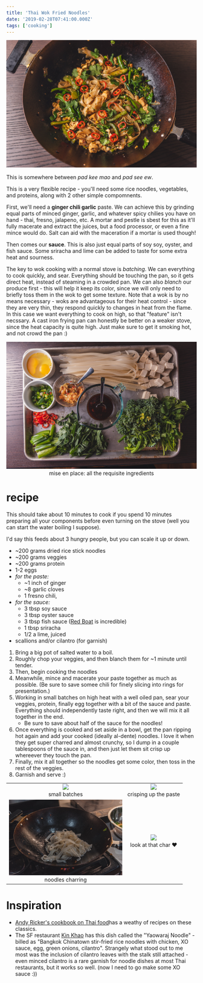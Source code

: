 ```yaml
---
title: 'Thai Wok Fried Noodles'
date: '2019-02-28T07:41:00.000Z'
tags: ['cooking']
---
```


![pic](NDS_0649.jpg)

This is somewhere between _pad kee mao_ and _pad see ew_.

This is a very flexible recipe - you'll need some rice noodles, vegetables, and proteins, along with 2 other simple compomnents.

First, we'll need a **ginger chili garlic** paste. We can achieve this by grinding equal parts of minced ginger, garlic, and whatever spicy chilies you have on hand - thai, fresno, jalapeno, etc. A mortar and pestle is sbest for this as it'll fully macerate and extract the juices, but a food processor, or even a fine mince would do. Salt can aid with the maceration if a mortar is used though!

Then comes our **sauce**. This is also just equal parts of soy soy, oyster, and fish sauce. Some sriracha and lime can be added to taste for some extra heat and sourness.

The key to wok cooking with a normal stove is _batching_. We can everything to cook quickly, and sear. Everything should be touching the pan, so it gets direct heat, instead of steaming in a crowded pan. We can also _blanch_ our produce first - this will help it keep its color, since we will only need to briefly toss them in the wok to get some texture.
Note that a wok is by no means necessary - woks are advantageous for their heat control - since they are very thin, they respond quickly to changes in heat from the flame. In this case we want everything to cook on high, so that "feature" isn't necssary. A cast iron frying pan can honestly be better on a weaker stove, since the heat capacity is quite high. Just make sure to get it smoking hot, and not crowd the pan :)

<p align="center">
<img src="NDS_0619.jpg"/>
mise en place: all the requisite ingredients 
</p>

# recipe

This should take about 10 minutes to cook if you spend 10 minutes preparing all your components before even turning on the stove (well you can start the water boiling I suppose).

I'd say this feeds about 3 hungry people, but you can scale it up or down.

- ~200 grams dried rice stick noodles
- ~200 grams veggies
- ~200 grams protein
- 1-2 eggs
- _for the paste:_
  - ~1 inch of ginger
  - ~8 garlic cloves
  - 1 fresno chili,
- _for the sauce:_
  - 3 tbsp soy sauce
  - 3 tbsp oyster sauce
  - 3 tbsp fish sauce ([Red Boat](https://www.amazon.com/Red-Boat-Premium-Fish-Sauce/dp/B004M050W2) is incredible)
  - 1 tbsp sriracha
  - 1/2 a lime, juiced
- scallions and/or cilantro (for garnish)

1. Bring a big pot of salted water to a boil.
2. Roughly chop your veggies, and then blanch them for ~1 minute until tender.
3. Then, begin cooking the noodles
4. Meanwhile, mince and macerate your paste together as much as possible. (Be sure to save somee chili for finely slicing into rings for presentation.)
5. Working in small batches on high heat with a well oiled pan, sear your veggies, protein, finally egg together with a bit of the sauce and paste. Everything should independently taste right, and then we will mix it all together in the end.
   - Be sure to save about half of the sauce for the noodles!
6. Once everything is cooked and set aside in a bowl, get the pan ripping hot again and add your cooked (ideally al-dente) noodles. I love it when they get super charred and almost crunchy, so I dump in a couple tablespoons of the sauce in, and then just let them sit crisp up whereever they touch the pan.
7. Finally, mix it all together so the noodles get some color, then toss in the rest of the veggies.
8. Garnish and serve :)

<table align="center">
<tr>
<td align="center"><img height="200px" src="NDS_0635.jpg"/><br/>small batches</td>
<td align="center"><img height="200px" src="NDS_0639.jpg"/><br/>crisping up the paste</td>
</tr>
<tr>
<td align="center"><img height="200px" src="NDS_0640.jpg"/><br/>noodles charring</td>
<td align="center"><img height="200px" src="NDS_0663.jpg"/><br/>look at that char ❤️</td>
</tr>
</table>

# Inspiration

- [Andy Ricker's cookbook on Thai food](https://amzn.to/2Vyj8Gr)has a weathy of recipes on these classics.
- The SF restaurant [Kin Khao](https://www.yelp.com/biz/kin-khao-san-francisco-2) has this dish called the "Yaowaraj Noodle" - billed as "Bangkok Chinatown stir-fried rice noodles with chicken, XO sauce, egg, green onions, cilantro". Strangely what stood out to me most was the inclusion of cilantro leaves with the stalk still attached - even minced cilantro is a rare garnish for noodle dishes at most Thai restaurants, but it works so well. (now I need to go make some XO sauce :))

